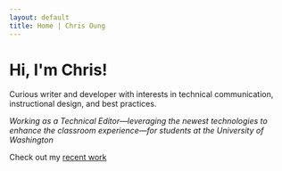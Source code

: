 ```yaml
---
layout: default
title: Home | Chris Oung
---
```


# Hi, I'm Chris!

Curious writer and developer with interests in technical communication, instructional design, and best practices. 

_Working as a Technical Editor—leveraging the newest technologies to enhance the classroom experience—for students at the University of Washington_

Check out my [recent work](https://chrisoung1.github.io/uwave-radio/)

